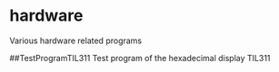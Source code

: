 # hardware
Various hardware related programs

##TestProgramTIL311
Test program of the hexadecimal display TIL311
